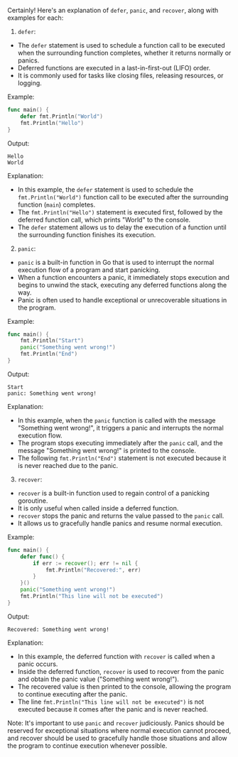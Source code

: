 Certainly! Here's an explanation of `defer`, `panic`, and `recover`, along with examples for each:

1. `defer`:
- The `defer` statement is used to schedule a function call to be executed when the surrounding function completes, whether it returns normally or panics.
- Deferred functions are executed in a last-in-first-out (LIFO) order.
- It is commonly used for tasks like closing files, releasing resources, or logging.

Example:
```go
func main() {
	defer fmt.Println("World")
	fmt.Println("Hello")
}
```
Output:
```
Hello
World
```
Explanation:
- In this example, the `defer` statement is used to schedule the `fmt.Println("World")` function call to be executed after the surrounding function (`main`) completes.
- The `fmt.Println("Hello")` statement is executed first, followed by the deferred function call, which prints "World" to the console.
- The `defer` statement allows us to delay the execution of a function until the surrounding function finishes its execution.

2. `panic`:
- `panic` is a built-in function in Go that is used to interrupt the normal execution flow of a program and start panicking.
- When a function encounters a panic, it immediately stops execution and begins to unwind the stack, executing any deferred functions along the way.
- Panic is often used to handle exceptional or unrecoverable situations in the program.

Example:
```go
func main() {
	fmt.Println("Start")
	panic("Something went wrong!")
	fmt.Println("End")
}
```
Output:
```
Start
panic: Something went wrong!
```
Explanation:
- In this example, when the `panic` function is called with the message "Something went wrong!", it triggers a panic and interrupts the normal execution flow.
- The program stops executing immediately after the `panic` call, and the message "Something went wrong!" is printed to the console.
- The following `fmt.Println("End")` statement is not executed because it is never reached due to the panic.

3. `recover`:
- `recover` is a built-in function used to regain control of a panicking goroutine.
- It is only useful when called inside a deferred function.
- `recover` stops the panic and returns the value passed to the `panic` call.
- It allows us to gracefully handle panics and resume normal execution.

Example:
```go
func main() {
	defer func() {
		if err := recover(); err != nil {
			fmt.Println("Recovered:", err)
		}
	}()
	panic("Something went wrong!")
	fmt.Println("This line will not be executed")
}
```
Output:
```
Recovered: Something went wrong!
```
Explanation:
- In this example, the deferred function with `recover` is called when a panic occurs.
- Inside the deferred function, `recover` is used to recover from the panic and obtain the panic value ("Something went wrong!").
- The recovered value is then printed to the console, allowing the program to continue executing after the panic.
- The line `fmt.Println("This line will not be executed")` is not executed because it comes after the panic and is never reached.

Note: It's important to use `panic` and `recover` judiciously. Panics should be reserved for exceptional situations where normal execution cannot proceed, and recover should be used to gracefully handle those situations and allow the program to continue execution whenever possible.
